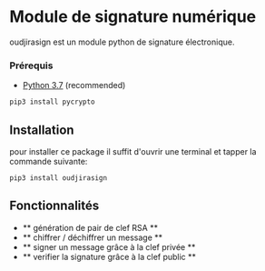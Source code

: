 # Module de signature numérique

oudjirasign est un module python de signature électronique.

### Prérequis

-  [Python 3.7](https://www.python.org/downloads/release/python-373/)  (recommended)

```
pip3 install pycrypto
 ```

## Installation

pour installer ce package il suffit d'ouvrir une terminal et tapper la commande suivante:

```
pip3 install oudjirasign
```

## Fonctionnalités
- ** génération de pair de clef RSA **
- ** chiffrer / déchiffrer un message **
- ** signer un message grâce à la clef privée **
- ** verifier la signature grâce à la clef public **
